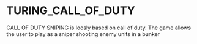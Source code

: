 # TURING_CALL_OF_DUTY
CALL OF DUTY SNIPING is loosly based on call of duty. The game allows the user to play as a sniper shooting enemy units in a bunker
